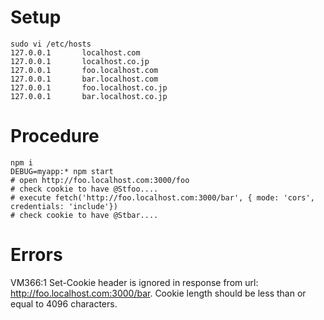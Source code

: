 # Setup

```
sudo vi /etc/hosts
127.0.0.1       localhost.com
127.0.0.1       localhost.co.jp
127.0.0.1       foo.localhost.com
127.0.0.1       bar.localhost.com
127.0.0.1       foo.localhost.co.jp
127.0.0.1       bar.localhost.co.jp
```

# Procedure

```
npm i
DEBUG=myapp:* npm start
# open http://foo.localhost.com:3000/foo
# check cookie to have @Stfoo....
# execute fetch('http://foo.localhost.com:3000/bar', { mode: 'cors', credentials: 'include'})
# check cookie to have @Stbar....
```

# Errors

VM366:1 Set-Cookie header is ignored in response from url: http://foo.localhost.com:3000/bar. Cookie length should be less than or equal to 4096 characters.
